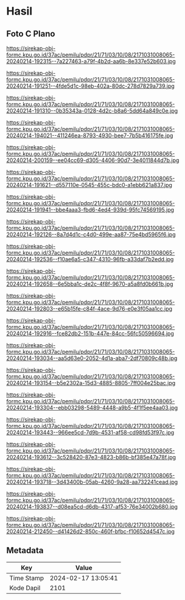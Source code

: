 # Hasil

## Foto C Plano

https://sirekap-obj-formc.kpu.go.id/37ac/pemilu/pdpr/21/71/03/10/08/2171031008065-20240214-192315--7a227463-a79f-4b2d-aa6b-8e337e52b603.jpg

https://sirekap-obj-formc.kpu.go.id/37ac/pemilu/pdpr/21/71/03/10/08/2171031008065-20240214-191251--4fde5d1c-98eb-402a-80dc-278d7829a739.jpg

https://sirekap-obj-formc.kpu.go.id/37ac/pemilu/pdpr/21/71/03/10/08/2171031008065-20240214-191310--0b35343a-0128-4d2c-b8a6-5dd64a849c0e.jpg

https://sirekap-obj-formc.kpu.go.id/37ac/pemilu/pdpr/21/71/03/10/08/2171031008065-20240214-194021--411246ea-8793-4930-bee7-7b5b416175fe.jpg

https://sirekap-obj-formc.kpu.go.id/37ac/pemilu/pdpr/21/71/03/10/08/2171031008065-20240214-200159--ee04cc69-d305-4406-90d7-3e4011844d7b.jpg

https://sirekap-obj-formc.kpu.go.id/37ac/pemilu/pdpr/21/71/03/10/08/2171031008065-20240214-191621--d557110e-0545-455c-bdc0-a1ebb621a837.jpg

https://sirekap-obj-formc.kpu.go.id/37ac/pemilu/pdpr/21/71/03/10/08/2171031008065-20240214-191941--bbe4aaa3-fbd6-4ed4-939d-95fc74569195.jpg

https://sirekap-obj-formc.kpu.go.id/37ac/pemilu/pdpr/21/71/03/10/08/2171031008065-20240214-192126--8a7d4d1c-c4d0-499e-aa87-75e4bd5965f6.jpg

https://sirekap-obj-formc.kpu.go.id/37ac/pemilu/pdpr/21/71/03/10/08/2171031008065-20240214-192536--f10ae6a5-c347-4310-96fb-a33daf7b2edd.jpg

https://sirekap-obj-formc.kpu.go.id/37ac/pemilu/pdpr/21/71/03/10/08/2171031008065-20240214-192658--6e5bba1c-de2c-4f8f-9670-a5a8fd0b661b.jpg

https://sirekap-obj-formc.kpu.go.id/37ac/pemilu/pdpr/21/71/03/10/08/2171031008065-20240214-192803--e65b15fe-c84f-4ace-9d76-e0e3f05aa1cc.jpg

https://sirekap-obj-formc.kpu.go.id/37ac/pemilu/pdpr/21/71/03/10/08/2171031008065-20240214-192916--fce82db2-151b-447e-84cc-56fc50596694.jpg

https://sirekap-obj-formc.kpu.go.id/37ac/pemilu/pdpr/21/71/03/10/08/2171031008065-20240214-193034--aa5d63e0-2052-4d1a-aba7-2df70809c48b.jpg

https://sirekap-obj-formc.kpu.go.id/37ac/pemilu/pdpr/21/71/03/10/08/2171031008065-20240214-193154--b5e2302a-15d3-4885-8805-7ff004e25bac.jpg

https://sirekap-obj-formc.kpu.go.id/37ac/pemilu/pdpr/21/71/03/10/08/2171031008065-20240214-193304--ebb03298-5489-4448-a9b5-4f1f5ee4aa03.jpg

https://sirekap-obj-formc.kpu.go.id/37ac/pemilu/pdpr/21/71/03/10/08/2171031008065-20240214-193443--966ee5cd-7d9b-4531-af58-cd98fd53f97c.jpg

https://sirekap-obj-formc.kpu.go.id/37ac/pemilu/pdpr/21/71/03/10/08/2171031008065-20240214-193612--3c528420-87e3-4823-b86b-bf385e47a78f.jpg

https://sirekap-obj-formc.kpu.go.id/37ac/pemilu/pdpr/21/71/03/10/08/2171031008065-20240214-193718--3d43400b-05ab-4260-9a28-aa732241cead.jpg

https://sirekap-obj-formc.kpu.go.id/37ac/pemilu/pdpr/21/71/03/10/08/2171031008065-20240214-193837--d08ea5cd-d6db-4317-af53-76e34002b680.jpg

https://sirekap-obj-formc.kpu.go.id/37ac/pemilu/pdpr/21/71/03/10/08/2171031008065-20240214-212450--d41426d2-850c-460f-bfbc-f10652d4547c.jpg


## Metadata

| Key        | Value               |
| ---------- | ------------------- |
| Time Stamp | 2024-02-17 13:05:41 |
| Kode Dapil | 2101                |



